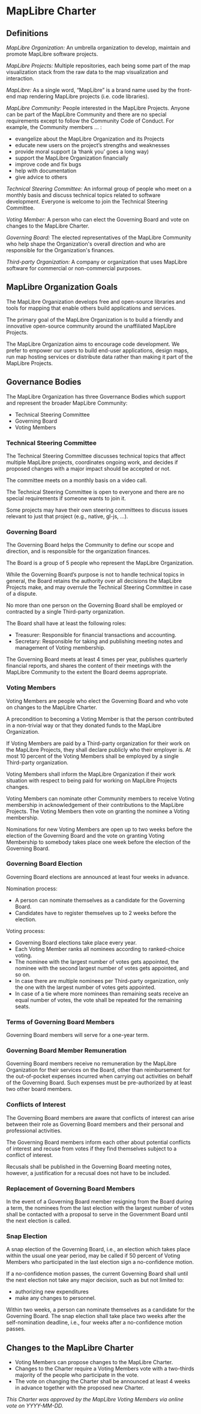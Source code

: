 # MapLibre Charter

## Definitions

*MapLibre Organization:* An umbrella organization to develop, maintain and promote MapLibre software projects.

*MapLibre Projects:* Multiple repositories, each being some part of the map visualization stack from the raw data to the map visualization and interaction.

*MapLibre:* As a single word, “MapLibre” is a brand name used by the front-end map rendering MapLibre projects (i.e. code libraries).

*MapLibre Community:* People interested in the MapLibre Projects. Anyone can be part of the MapLibre Community and there are no special requirements except to follow the Community Code of Conduct. For example, the Community members … :

* evangelize about the MapLibre Organization and its Projects
* educate new users on the project’s strengths and weaknesses
* provide moral support (a ‘thank you’ goes a long way)
* support the MapLibre Organization financially
* improve code and fix bugs
* help with documentation
* give advice to others

*Technical Steering Committee:* An informal group of people who meet on a monthly basis and discuss technical topics related to software development. Everyone is welcome to join the Technical Steering Committee.

*Voting Member:* A person who can elect the Governing Board and vote on changes to the MapLibre Charter.

*Governing Board:* The elected representatives of the MapLibre Community who help shape the Organization's overall direction and who are responsible for the Organization's finances.

*Third-party Organization:* A company or organization that uses MapLibre software for commercial or non-commercial purposes.

## MapLibre Organization Goals

The MapLibre Organization develops free and open-source libraries and tools for mapping that enable others build applications and services.

The primary goal of the MapLibre Organization is to build a friendly and innovative open-source community around the unaffiliated MapLibre Projects.

The MapLibre Organization aims to encourage code development. We prefer to empower our users to build end-user applications, design maps, run map hosting services or distribute data rather than making it part of the MapLibre Projects.

## Governance Bodies

The MapLibre Organization has three Governance Bodies which support and represent the broader MapLibre Community:

* Technical Steering Committee
* Governing Board
* Voting Members

### Technical Steering Committee

The Technical Steering Committee discusses technical topics that affect multiple MapLibre projects, coordinates ongoing work, and decides if proposed changes with a major impact should be accepted or not.

The committee meets on a monthly basis on a video call.

The Technical Steering Committee is open to everyone and there are no special requirements if someone wants to join it.

Some projects may have their own steering committees to discuss issues relevant to just that project (e.g., native, gl-js, …).

### Governing Board

The Governing Board helps the Community to define our scope and direction, and is responsible for the organization finances.

The Board is a group of 5 people who represent the MapLibre Organization.

While the Governing Board’s purpose is not to handle technical topics in general, the Board retains the authority over all decisions the MapLibre Projects make, and may overrule the Technical Steering Committee in case of a dispute.

No more than one person on the Governing Board shall be employed or contracted by a single Third-party organization.

The Board shall have at least the following roles:

* Treasurer: Responsible for financial transactions and accounting.
* Secretary: Responsible for taking and publishing meeting notes and management of Voting membership.

The Governing Board meets at least 4 times per year, publishes quarterly financial reports, and shares the content of their meetings with the MapLibre Community to the extent the Board deems appropriate.

### Voting Members

Voting Members are people who elect the Governing Board and who vote on changes to the MapLibre Charter.

A precondition to becoming a Voting Member is that the person contributed in a non-trivial way or that they donated funds to the MapLibre Organization.

If Voting Members are paid by a Third-party organization for their work on the MapLibre Projects, they shall declare publicly who their employer is. At most 10 percent of the Voting Members shall be employed by a single Third-party organization.

Voting Members shall inform the MapLibre Organization if their work situation with respect to being paid for working on MapLibre Projects changes.

Voting Members can nominate other Community members to receive Voting membership in acknowledgement of their contributions to the MapLibre Projects. The Voting Members then vote on granting the nominee a Voting membership.

Nominations for new Voting Members are open up to two weeks before the election of the Governing Board and the vote on granting Voting Membership to somebody takes place one week before the election of the Governing Board.

### Governing Board Election

Governing Board elections are announced at least four weeks in advance.

Nomination process:

* A person can nominate themselves as a candidate for the Governing Board.
* Candidates have to register themselves up to 2 weeks before the election.

Voting process:

* Governing Board elections take place every year.
* Each Voting Member ranks all nominees according to ranked-choice voting.
* The nominee with the largest number of votes gets appointed, the nominee with the second largest number of votes gets appointed, and so on.
* In case there are multiple nominees per Third-party organization, only the one with the largest number of votes gets appointed.
* In case of a tie where more nominees than remaining seats receive an equal number of votes, the vote shall be repeated for the remaining seats.

### Terms of Governing Board Members

Governing Board members will serve for a one-year term.

### Governing Board Member Remuneration

Governing Board members receive no remuneration by the MapLibre Organization for their services on the Board, other than reimbursement for the out-of-pocket expenses incurred when carrying out activities on behalf of the Governing Board. Such expenses must be pre-authorized by at least two other board members.

### Conflicts of Interest

The Governing Board members are aware that conflicts of interest can arise between their role as Governing Board members and their personal and professional activities.

The Governing Board members inform each other about potential conflicts of interest and recuse from votes if they find themselves subject to a conflict of interest.

Recusals shall be published in the Governing Board meeting notes, however, a justification for a recusal does not have to be included.

### Replacement of Governing Board Members

In the event of a Governing Board member resigning from the Board during a term, the nominees from the last election with the largest number of votes shall be contacted with a proposal to serve in the Government Board until the next election is called.

### Snap Election

A snap election of the Governing Board, i.e., an election which takes place within the usual one year period, may be called if 50 percent of Voting Members who participated in the last election sign a no-confidence motion.

If a no-confidence motion passes, the current Governing Board shall until the next election not take any major decision, such as but not limited to:

* authorizing new expenditures
* make any changes to personnel.

Within two weeks, a person can nominate themselves as a candidate for the Governing Board. The snap election shall take place two weeks after the self-nomination deadline, i.e., four weeks after a no-confidence motion passes.

## Changes to the MapLibre Charter

* Voting Members can propose changes to the MapLibre Charter.
* Changes to the Charter require a Voting Members vote with a two-thirds majority of the people who participate in the vote.
* The vote on changing the Charter shall be announced at least 4 weeks in advance together with the proposed new Charter.

*This Charter was approved by the MapLibre Voting Members via online vote on YYYY-MM-DD.*
